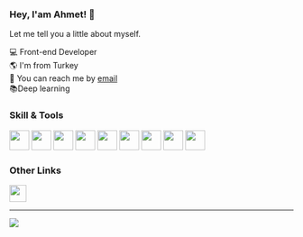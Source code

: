 ### Hey, I'am Ahmet! 👋

Let me tell you a little about myself.

💻 Front-end Developer
<br>
🌎 I'm from Turkey
<br>
📧 You can reach  me by <a href="mailto:ahmet.sftwtr@gmail.com">email</a>
<br>
📚Deep learning


<h3>Skill & Tools</h3>

<img src="https://user-images.githubusercontent.com/95828884/200162398-2d25c391-5db8-4d4b-a8c3-76d4dfe7f589.png" width="35"></img>
<img src="https://user-images.githubusercontent.com/95828884/200162422-24aad31d-f5b6-48f3-a9bc-53d0171ce1b4.png" width="35"></img>
<img src="https://user-images.githubusercontent.com/95828884/200162425-09bd2883-7e16-4d58-b0b9-f669c9429fd6.png" width="35"></img>
<img src="https://upload.wikimedia.org/wikipedia/commons/thumb/d/d5/Tailwind_CSS_Logo.svg/2048px-Tailwind_CSS_Logo.svg.png" width="35"></img>
<img src="https://encrypted-tbn0.gstatic.com/images?q=tbn:ANd9GcTMd7eiGMX9FwRLC0uJTDewSjw_7_WvCF4ABLdwztLrCnPEXrqW0gG-pH8eT-fYPLlghjY&usqp=CAU" width="35"></img>
<img src="https://user-images.githubusercontent.com/95828884/200162435-fedcc2d9-afc3-4c59-9340-ca11a9396073.png" width="35"></img>
<img src="https://upload.wikimedia.org/wikipedia/commons/thumb/a/a7/React-icon.svg/2300px-React-icon.svg.png" width="35"></img>
<img src="https://play-lh.googleusercontent.com/uGqP7F-E_eaEwTb3hMz63MWf0YKRSK6n9INBwibBSOrGDg6B3sd-ACuqNrR312ohdQ" width="35"></img>
<img src="https://upload.wikimedia.org/wikipedia/commons/thumb/e/ee/.NET_Core_Logo.svg/2048px-.NET_Core_Logo.svg.png" width="35"></img>

<h3>Other Links</h3>
<a href="https://www.linkedin.com/in/ahmetsftwtr/"><img src="https://upload.wikimedia.org/wikipedia/commons/thumb/c/ca/LinkedIn_logo_initials.png/640px-LinkedIn_logo_initials.png" width="30"></a>
<hr>

![](https://komarev.com/ghpvc/?username=ahmetsftwtr&color=dc143c)



